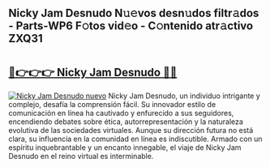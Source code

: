 ## Nicky Jam Desnudo N𝚞𝚎vos desn𝚞dos filtr𝚊dos - Parts-WP6 F𝚘tos vid𝚎o - C𝚘ntenido atr𝚊ctivo ZXQ31

# <h2><a href="http://mb4rjq.tromn.icu/?c=Nicky+Jam+Desnudo">🔗👉👉👉 Nicky Jam Desnudo 🔗🔗</a></h2>

[![Nicky Jam Desnudo nuevo](https://i.imgur.com/pEAQMta.gif)](http://mb4rjq.tromn.icu/?c=Nicky+Jam+Desnudo)
Nicky Jam Desnudo, un individuo intrigante y complejo, desafía la comprensión fácil. Su innovador estilo de comunicación en línea ha cautivado y enfurecido a sus seguidores, encendiendo debates sobre ética, autorrepresentación y la naturaleza evolutiva de las sociedades virtuales. Aunque su dirección futura no está clara, su influencia en la comunidad en línea es indiscutible. Armado con un espíritu inquebrantable y un encanto innegable, el viaje de Nicky Jam Desnudo en el reino virtual es interminable.

